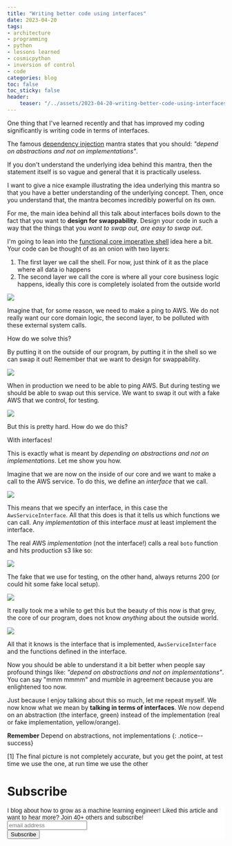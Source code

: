 ```yaml
---
title: "Writing better code using interfaces"
date: 2023-04-20
tags:
- architecture
- programming
- python
- lessons learned
- cosmicpython
- inversion of control
- code
categories: blog
toc: false
toc_sticky: false
header:
    teaser: "/../assets/2023-04-20-writing-better-code-using-interfaces/thumbnail.png"
---
```

<!-- ctrl + alt + v -->

One thing that I've learned recently and that has improved my coding significantly is writing code in terms of interfaces. 

The famous [dependency injection](https://en.wikipedia.org/wiki/Dependency_injection#:~:text=In%20software%20engineering%2C%20dependency%20injection,leading%20to%20loosely%20coupled%20programs.) mantra states that you should: *"depend on abstractions and not on implementations"*. 

If you don't understand the underlying idea behind this mantra, then the statement itself is so vague and general that it is practically useless.

I want to give a nice example illustrating the idea underlying this mantra so that you have a better understanding of the underlying concept. Then, once you understand that, the mantra becomes incredibly powerful on its own.

For me, the main idea behind all this talk about interfaces boils down to the fact that you want to **design for swappability**.
Design your code in such a way that the things that you *want to swap out, are easy to swap out*.

I'm going to lean into the [functional core imperative shell](https://www.destroyallsoftware.com/screencasts/catalog/functional-core-imperative-shell) idea here a bit. Your code can be thought of as an onion with two layers:

1.  The first layer we call the shell. For now, just think of it as the place where all data io happens
2.  The second layer we call the core is where all your core business logic happens, ideally this core is completely isolated from the outside world

![](/../assets/2023-04-20-writing-better-code-using-interfaces/2023-04-20-18-33-58.png)

Imagine that, for some reason, we need to make a ping to AWS. We do not really want our core domain logic, the second layer, to be polluted with these external system calls. 

How do we solve this? 

By putting it on the outside of our program, by putting it in the shell so we can swap it out! Remember that we want to design for swappability.

![](/../assets/2023-04-20-writing-better-code-using-interfaces/2023-04-20-18-37-13.png)

When in production we need to be able to ping AWS. But during testing we should be able to swap out this service. We want to swap it out with a fake AWS that we control, for testing.

![](/../assets/2023-04-20-writing-better-code-using-interfaces/2023-04-20-18-39-10.png)

But this is pretty hard. How do we do this? 

With interfaces!

This is exactly what is meant by *depending on abstractions and not on implementations*. Let me show you how.

Imagine that we are now on the inside of our core and we want to make a call to the AWS service. To do this, we define an *interface* that we call.

![](/../assets/2023-04-20-writing-better-code-using-interfaces/2023-04-20-18-42-48.png)

This means that we specify an interface, in this case the `AwsServiceInterface`. All that this does is that it tells us which functions we can call. Any *implementation* of this interface *must* at least implement the interface.

The real AWS *implementation* (not the interface!) calls a real `boto` function and hits production s3 like so:


![](/../assets/2023-04-20-writing-better-code-using-interfaces/2023-04-20-18-45-34.png)

The fake that we use for testing, on the other hand, always returns 200 (or could hit some fake local setup).

![](/../assets/2023-04-20-writing-better-code-using-interfaces/2023-04-20-18-46-56.png)

It really took me a while to get this but the beauty of this now is that grey, the core of our program, does not know *anything* about the outside world. 

![](/../assets/2023-04-20-writing-better-code-using-interfaces/2023-04-20-18-51-45.png)


All that it knows is the interface that is implemented, `AwsServiceInterface` and the functions defined in the interface.

Now you should be able to understand it a bit better when people say profound things like: *"depend on abstractions and not on implementations"*. You can say "mmm mmmm" and mumble in agreement because you are enlightened too now. 

Just because I enjoy talking about this so much, let me repeat myself. We now know what we mean by **talking in terms of interfaces**. We now depend on an abstraction (the interface, green) instead of the implementation (real or fake implementation, yellow/orange).

**Remember** Depend on abstractions, not implementations
{: .notice--success}

[1] The final picture is not completely accurate, but you get the point, at test time we use the one, at run time we use the other


# Subscribe
<!-- Begin Mailchimp Signup Form -->
<link href="//cdn-images.mailchimp.com/embedcode/horizontal-slim-10_7.css" rel="stylesheet" type="text/css">
<style type="text/css">
#mc_embed_signup{background:#fff; clear:left; font:14px Helvetica,Arial,sans-serif; width:100%;}
/* Add your own Mailchimp form style overrides in your site stylesheet or in this style block.
    We recommend moving this block and the preceding CSS link to the HEAD of your HTML file. */
</style>
<div id="mc_embed_signup">
<form action="https://gmail.us3.list-manage.com/subscribe/post?u=92fe86c389878585bc87837e8&amp;id=50543deff9" method="post" id="mc-embedded-subscribe-form" name="mc-embedded-subscribe-form" class="validate" target="_blank" novalidate>
    <div id="mc_embed_signup_scroll">
<label for="mce-EMAIL">I blog about how to grow as a machine learning engineer! Liked this article and want to hear more? Join 40+ others and subscribe!</label>
<input type="email" value="" name="EMAIL" class="email" id="mce-EMAIL" placeholder="email address" required>
    <!-- real people should not fill this in and expect good things - do not remove this or risk form bot signups-->
    <div style="position: absolute; left: -5000px;" aria-hidden="true"><input type="text" name="b_92fe86c389878585bc87837e8_50543deff9" tabindex="-1" value=""></div>
    <div class="clear"><input type="submit" value="Subscribe" name="subscribe" id="mc-embedded-subscribe" class="button"></div>
    </div>
</form>
</div>
<!--End mc_embed_signup-->
    